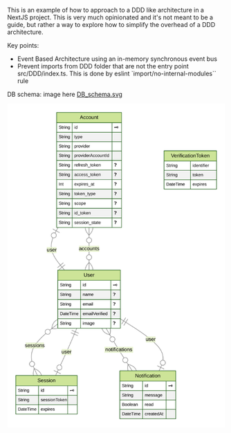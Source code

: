 This is an example of how to approach to a DDD like architecture in a NextJS project. This is very much opinionated and it's not meant to be a guide, but rather a way to explore how to simplify the overhead of a DDD architecture.

Key points:

- Event Based Architecture using an in-memory synchronous event bus
- Prevent imports from DDD folder that are not the entry point src/DDD/index.ts. This is done by eslint `import/no-internal-modules`` rule

DB schema:
image here [DB_schema.svg](./docs/DB_schema.svg)

<img src="./docs/DB_schema.svg"/>
